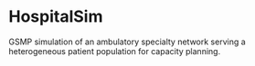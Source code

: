 # HospitalSim
GSMP simulation of an ambulatory specialty network serving a heterogeneous patient population for capacity planning.
